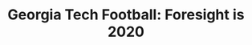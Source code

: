 ---
layout: post
title: "Georgia Tech Football: Foresight is 2020"
description: "Using in-house statistical magic to project the 2020 s..."
permalink: https://www.fromtherumbleseat.com/2020/1/27/21078240/georgia-tech-football-foresight-is-2020-college-football-data-analytics-cfb-cfp-schedule-projections
---